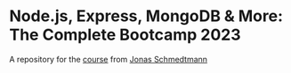 # Node.js, Express, MongoDB & More: The Complete Bootcamp 2023

A repository for the [course](https://www.udemy.com/course/nodejs-express-mongodb-bootcamp/) from [Jonas Schmedtmann](jonas.io)
